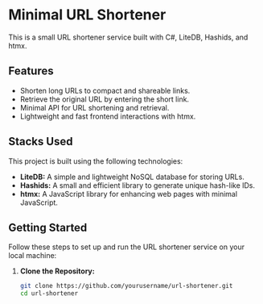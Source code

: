 # Minimal URL Shortener

This is a small URL shortener service built with C#, LiteDB, Hashids, and htmx.

## Features

- Shorten long URLs to compact and shareable links.
- Retrieve the original URL by entering the short link.
- Minimal API for URL shortening and retrieval.
- Lightweight and fast frontend interactions with htmx.

## Stacks Used

This project is built using the following technologies:

- **LiteDB:** A simple and lightweight NoSQL database for storing URLs.
- **Hashids:** A small and efficient library to generate unique hash-like IDs.
- **htmx:** A JavaScript library for enhancing web pages with minimal JavaScript.

## Getting Started

Follow these steps to set up and run the URL shortener service on your local machine:

1. **Clone the Repository:**
   ```bash
   git clone https://github.com/yourusername/url-shortener.git
   cd url-shortener